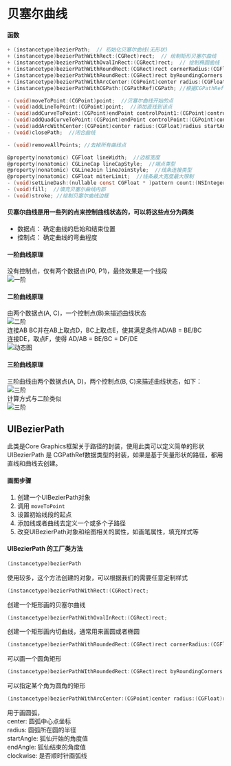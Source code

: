 # 贝塞尔曲线

#### 函数
```objective-c
+ (instancetype)bezierPath;  // 初始化贝塞尔曲线(无形状)
+ (instancetype)bezierPathWithRect:(CGRect)rect;  // 绘制矩形贝塞尔曲线
+ (instancetype)bezierPathWithOvalInRect:(CGRect)rect;  // 绘制椭圆曲线
+ (instancetype)bezierPathWithRoundRect:(CGRect)rect cornerRadius:(CGFloat)cornerRadius; //绘制带圆角的贝塞尔曲线
+ (instancetype)bezierPathWithRoundRect:(CGRect)rect byRoundingCorners:(UIRectCorner)corners cornerRadii:(CGSize)cornerRadii;  // 绘制可选圆角方位的贝塞尔曲线
+ (instancetype)bezierPathWithArcCenter:(CGPoint)center radius:(CGFloat)radius startAngle:(CGFloat)startAngle endAngle:(CGFloat)endAngle clockwise:(BOOL)clockwise;   //绘制圆弧曲线
+ (instancetype)bezierPathWithCGPath:(CGPathRef)CGPath; //根据CGPathRef绘制曲线
```

```objective-c
- (void)moveToPoint:(CGPoint)point;  //贝塞尔曲线开始的点
- (void)addLineToPoint:(CGPoint)point;  //添加直线到该点
- (void)addCurveToPoint:(CGPoint)endPoint controlPoint1:(CGPoint)controlPoint1 controlPoint2:(CGPoint)controlPoint2;  //添加二次曲线到该点
- (void)addQuadCurveToPoint:(CGPoint)endPoint controlPoint:(CGPoint)controlPoint; //添加曲线到该点
- (void)addArcWithCenter:(CGPoint)center radius:(CGFloat)radius startAngle:(CGFloat)startAngle endAngle:(CGFloat)endAngle clockwise:(BOOL)clockwise NS_AVAILABLE_IOS(4_0);  //添加圆弧 注:上一个点会以直线的形式连接到圆弧的起点
- (void)closePath;  //闭合曲线

- (void)removeAllPoints; //去掉所有曲线点
```

```objective-c
@property(nonatomic) CGFloat lineWidth;  //边框宽度
@property(nonatomic) CGLineCap lineCapStyle;  //端点类型
@property(nonatomic) CGLineJoin lineJoinStyle;  //线条连接类型
@property(nonatomic) CGFloat miterLimit;  //线条最大宽度最大限制
- (void)setLineDash:(nullable const CGFloat * )pattern count:(NSInteger)count phase:(CGFloat)phase;  //虚线类型
- (void)fill;  //填充贝塞尔曲线内部
- (void)stroke; //绘制贝塞尔曲线边框
```

#### 贝塞尔曲线是用一些列的点来控制曲线状态的，可以将这些点分为两类  
- 数据点： 确定曲线的启始和结束位置  
- 控制点： 确定曲线的弯曲程度  


#### 一阶曲线原理  
没有控制点，仅有两个数据点(P0, P1)，最终效果是一个线段  
![一阶](https://upload.wikimedia.org/wikipedia/commons/0/00/B%C3%A9zier_1_big.gif)  

#### 二阶曲线原理  
由两个数据点(A, C)，一个控制点(B)来描述曲线状态  
![二阶](http://ww2.sinaimg.cn/large/005Xtdi2jw1f361oje6h1j308c0dwdg0.jpg)  
连接AB BC并在AB上取点D，BC上取点E，使其满足条件AD/AB = BE/BC  
连接DE，取点F，使得 AD/AB = BE/BC = DF/DE   
![动态图](https://upload.wikimedia.org/wikipedia/commons/3/3d/B%C3%A9zier_2_big.gif)  

#### 三阶曲线原理
三阶曲线由两个数据点(A, D)，两个控制点(B, C)来描述曲线状态，如下：  
![三阶](http://ww2.sinaimg.cn/large/005Xtdi2gw1f36myeqcu5j308c0dwdg2.jpg)  
计算方式与二阶类似  
![三阶](https://upload.wikimedia.org/wikipedia/commons/d/db/B%C3%A9zier_3_big.gif)  


## UIBezierPath
此类是Core Graphics框架关于路径的封装，使用此类可以定义简单的形状  
UIBezierPath 是 CGPathRef数据类型的封装，如果是基于矢量形状的路径，都用直线和曲线去创建。

#### 画图步骤
1. 创建一个UIBezierPath对象  
2. 调用 `moveToPoint`  
3. 设置初始线段的起点  
4. 添加线或者曲线去定义一个或多个子路径  
5. 改变UIBezierPath对象和绘图相关的属性，如画笔属性，填充样式等  

#### UIBezierPath 的工厂类方法  
```objective-c
(instancetype)bezierPath
```
使用较多，这个方法创建的对象，可以根据我们的需要任意定制样式  

```objective-c
(instancetype)bezierPathWithRect:(CGRect)rect;
```
创建一个矩形画的贝塞尔曲线  

```objective-c
(instancetype)bezierPathWithOvalInRect:(CGRect)rect;
```
创建一个矩形画内切曲线，通常用来画圆或者椭圆  

```objective-c
(instancetype)bezierPathWithRoundedRect:(CGRect)rect cornerRadius:(CGFloat)cornerRadius;
```
可以画一个圆角矩形  

```objective-c
(instancetype)bezierPathWIthRoundedRect:(CGRect)rect byRoundingCorners:(UIRectCorner)corners cornerRadii:(CGSize)cornerRadii;
```
可以指定某个角为圆角的矩形  

```objective-c
(instancetype)bezierPathWithArcCenter:(CGPoint)center radius:(CGFloat)radius startAngle:(CGFloat)startAngle endAngle:(CGFloat)endAngle clockwise:(BOOL)clockwise;
```
用于画圆弧，  
center: 圆弧中心点坐标  
radius: 圆弧所在圆的半径  
startAngle: 狐仙开始的角度值  
endAngle: 狐仙结束的角度值  
clockwise: 是否顺时针画弧线  

```objective-c

```

```objective-c

```

```objective-c

```

```objective-c

```
